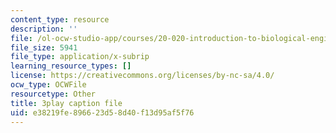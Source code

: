 ```yaml
---
content_type: resource
description: ''
file: /ol-ocw-studio-app/courses/20-020-introduction-to-biological-engineering-design-spring-2009/e38219fe896623d58d40f13d95af5f76_uyNj56g5rHY.srt
file_size: 5941
file_type: application/x-subrip
learning_resource_types: []
license: https://creativecommons.org/licenses/by-nc-sa/4.0/
ocw_type: OCWFile
resourcetype: Other
title: 3play caption file
uid: e38219fe-8966-23d5-8d40-f13d95af5f76
---
```

